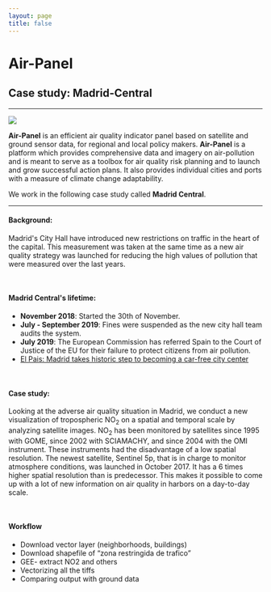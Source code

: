 ```yaml
---
layout: page
title: false
---
```

# Air-Panel
## Case study: Madrid-Central
----

![](https://56eo.github.io/assets/images/Madrid_Central.gif)


**Air-Panel** is an efficient air quality indicator panel based on satellite and ground sensor data, for regional and local policy makers. **Air-Panel** is a platform which provides comprehensive data and imagery on air-pollution and is meant to serve as a toolbox for air quality risk planning and to launch and grow successful action plans. It also provides individual cities and ports with a measure of climate change adaptability.

We work in the following case study called **Madrid Central**.

-------

#### Background:

Madrid's City Hall have introduced new restrictions on traffic in the heart of the capital. This measurement was taken at the same time as a new air quality strategy was launched for reducing the high values of pollution that were measured over the last years.

<br/>

#### Madrid Central's lifetime:
* **November 2018**: Started the 30th of November.
* **July - September 2019**: Fines were suspended as the new city hall team audits the system.
* **July 2019**: The European Commission has referred Spain to the Court of Justice of the EU for their failure to protect citizens from air pollution.
* [El Pais: Madrid takes historic step to becoming a car-free city center](https://elpais.com/elpais/2018/11/30/inenglish/1543565577_207058.amp.html)

<br/>

#### Case study:
Looking at the adverse air quality situation in Madrid, we conduct a new visualization of tropospheric NO<sub>2</sub> on a spatial and temporal scale by analyzing satellite images. NO<sub>2</sub> has been monitored by satellites since 1995 with GOME, since 2002 with SCIAMACHY, and since 2004 with the OMI instrument. These instruments had the disadvantage of a low spatial resolution. The newest satellite, Sentinel 5p, that is in charge to monitor atmosphere conditions, was launched in October 2017. It has a 6 times higher spatial resolution than is predecessor. This makes it possible to come up with a lot of new information on air quality in harbors on a day-to-day scale.

<br/>

#### Workflow
* Download vector layer (neighborhoods, buildings)
* Download shapefile of “zona restringida de trafico”
* GEE- extract NO2 and others
* Vectorizing all the tiffs
* Comparing output with ground data
